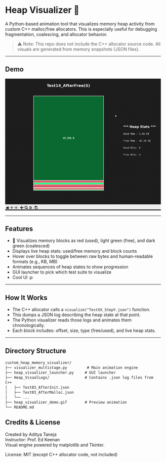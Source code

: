 # Heap Visualizer 🧠

A Python-based animation tool that visualizes memory heap activity from custom C++ malloc/free allocators. This is especially useful for debugging fragmentation, coalescing, and allocator behavior.

> ⚠️ Note: This repo does not include the C++ allocator source code. All visuals are generated from memory snapshots (JSON files).

---

## Demo

![Heap Visualizer Demo](./heap_visualizer_demo.gif)

---

## Features

- 🔴 Visualizes memory blocks as red (used), light green (free), and dark green (coalesced)
- Displays live heap stats: used/free memory and block counts
- Hover over blocks to toggle between raw bytes and human-readable formats (e.g., KB, MB)
- Animates sequences of heap states to show progression
- GUI launcher to pick which test suite to visualize
- Cool UI :p

---

## How It Works

- The C++ allocator calls a `visualize("TestXX_StepY.json")` function.
- This dumps a JSON log describing the heap state at that point.
- The Python visualizer reads those logs and animates them chronologically.
- Each block includes: offset, size, type (free/used), and live heap stats.

---

## Directory Structure

```plaintext
custom_heap_memory_visualizer/
├── visualizer_multistage.py         # Main animation engine
├── heap_visualizer_launcher.py     # GUI launcher
├── Heap_VisualLogs/                # Contains .json log files from C++
│   ├── Test03_AfterInit.json
│   ├── Test03_AfterMalloc.json
│   └── ...
├── heap_visualizer_demo.gif        # Preview animation 
└── README.md
```

## Credits & License

Created by Aditya Taneja  
Instructor: Prof. Ed Keenan  
Visual engine powered by matplotlib and Tkinter.

License: MIT (except C++ allocator code, not included)
